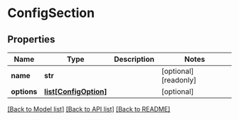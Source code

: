# ConfigSection

## Properties
Name | Type | Description | Notes
------------ | ------------- | ------------- | -------------
**name** | **str** |  | [optional] [readonly] 
**options** | [**list[ConfigOption]**](ConfigOption.md) |  | [optional] 

[[Back to Model list]](../README.md#documentation-for-models) [[Back to API list]](../README.md#documentation-for-api-endpoints) [[Back to README]](../README.md)


